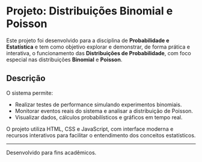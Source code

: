 # Projeto: Distribuições Binomial e Poisson

Este projeto foi desenvolvido para a disciplina de **Probabilidade e Estatística** e tem como objetivo explorar e demonstrar, de forma prática e interativa, o funcionamento das **Distribuições de Probabilidade**, com foco especial nas distribuições **Binomial** e **Poisson**.

## Descrição

O sistema permite:
- Realizar testes de performance simulando experimentos binomiais.
- Monitorar eventos reais do sistema e analisar a distribuição de Poisson.
- Visualizar dados, cálculos probabilísticos e gráficos em tempo real.

O projeto utiliza HTML, CSS e JavaScript, com interface moderna e recursos interativos para facilitar o entendimento dos conceitos estatísticos.

---
Desenvolvido para fins acadêmicos.

